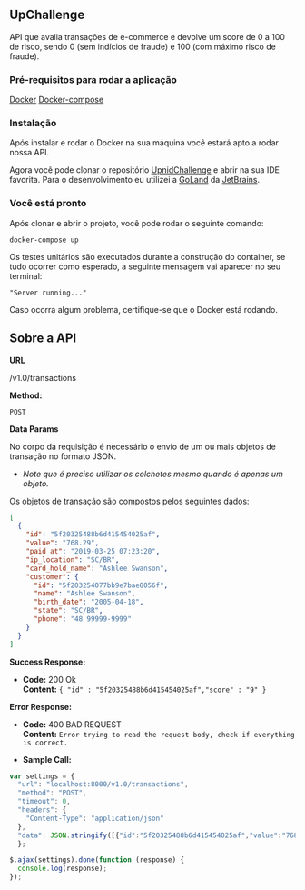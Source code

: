 **UpChallenge**
----
API que avalia transações de e-commerce e devolve um score de 0 a 100 de risco, sendo 0 (sem indícios de fraude) e 100 (com máximo risco de fraude).

### Pré-requisitos para rodar a aplicação

  [Docker](https://docs.docker.com/)
  [Docker-compose](https://docs.docker.com/compose/install/)

### Instalação

  Após instalar e rodar o Docker na sua máquina você estará apto a rodar nossa API.

  Agora você pode clonar o repositório [UpnidChallenge](https://github.com/leopedroso45/UpnidChallenge) e abrir na sua IDE favorita. Para o desenvolvimento eu utilizei a [GoLand](https://www.jetbrains.com/pt-br/go/) da [JetBrains](https://www.jetbrains.com/pt-br/).

### Você está pronto

  Após clonar e abrir o projeto, você pode rodar o seguinte comando: 

  ```docker-compose up```

  Os testes unitários são executados durante a construção do container, se tudo ocorrer como esperado, a seguinte mensagem vai aparecer no seu terminal: 

  ```"Server running..."```

Caso ocorra algum problema, certifique-se que o Docker está rodando.

 **Sobre a API**
----

  **URL**

  /v1.0/transactions

  **Method:**

  `POST`

  **Data Params**

No corpo da requisição é necessário o envio de um ou mais objetos de transação no formato JSON.

- *Note que é preciso utilizar os colchetes mesmo quando é apenas um objeto.*

Os objetos de transação são compostos pelos seguintes dados:
```json
[
  {
    "id": "5f20325488b6d415454025af",
    "value": "768.29",
    "paid_at": "2019-03-25 07:23:20",
    "ip_location": "SC/BR",
    "card_hold_name": "Ashlee Swanson",
    "customer": {
      "id": "5f203254077bb9e7bae8056f",
      "name": "Ashlee Swanson",
      "birth_date": "2005-04-18",
      "state": "SC/BR",
      "phone": "48 99999-9999"
    }
  }
]
```

  **Success Response:**

 - **Code:** 200 Ok <br />
    **Content:** `{ "id" : "5f20325488b6d415454025af","score" : "9" }`
    
 
  **Error Response:**

 - **Code:** 400 BAD REQUEST <br />
    **Content:** `Error trying to read the request body, check if everything is correct.`
    

* **Sample Call:**

```javascript
var settings = {
  "url": "localhost:8000/v1.0/transactions",
  "method": "POST",
  "timeout": 0,
  "headers": {
    "Content-Type": "application/json"
  },
  "data": JSON.stringify([{"id":"5f20325488b6d415454025af","value":"768.29","paid_at":"2019-03-25 07:23:20","ip_location":"SC/BR","card_hold_name":"Ashlee Swanson","customer":{"id":"5f203254077bb9e7bae8056f","name":"Ashlee Swanson","birth_date":"2005-04-18","state":"SC/BR","phone":"48 99999-9999"}}]),
  };

$.ajax(settings).done(function (response) {
  console.log(response);
});
```
